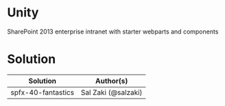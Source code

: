 # Unity
SharePoint 2013 enterprise intranet with starter webparts and components



# Solution

Solution|Author(s)
--------|---------
spfx-40-fantastics | Sal Zaki (@salzaki)
